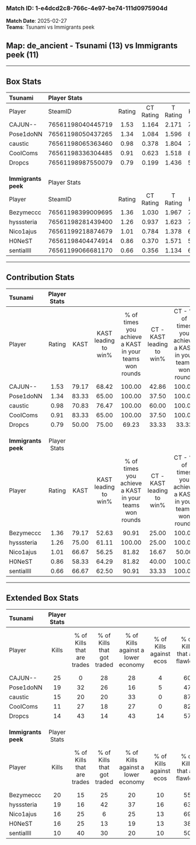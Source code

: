 ### Match ID: 1-e4dcd2c8-766c-4e97-be74-111d0975904d  
**Match Date**: 2025-02-27  
**Teams**: Tsunami vs Immigrants peek  

## **Map**: de_ancient - Tsunami (13) vs Immigrants peek (11)  
---  

## Box Stats  

| **Tsunami**         | Player Stats      |        |           |          |       |       |       |         |        |      |     |
| :- | :- | :-: | :-: | :-: | :-: | :-: | :-: | :-: | :-: | :-: | :-: |
| Player              | SteamID           | Rating | CT Rating | T Rating | KAST  |  ADR  | Kills | Assists | Deaths | K/D  | HS% |
| CAJUN--             | 76561198040445719 |  1.53  |   1.164   |  2.171   | 79.17 | 115.4 |  25   |    6    |   18   | 1.39 | 52  |
| Pose1doNN           | 76561198050437265 |  1.34  |   1.084   |  1.596   | 83.33 | 84.8  |  19   |    5    |   14   | 1.36 | 36  |
| caustic             | 76561198065363460 |  0.98  |   0.378   |  1.804   | 70.83 | 65.8  |  15   |    6    |   17   | 0.88 | 46  |
| CooIComs            | 76561198336304485 |  0.91  |   0.623   |  1.518   | 83.33 | 56.9  |  11   |    5    |   16   | 0.69 | 54  |
| Dropcs              | 76561198987550079 |  0.79  |   0.199   |  1.436   | 50.00 | 65.8  |  14   |    1    |   16   | 0.88 | 57  |
|                     |                   |        |           |          |       |       |       |         |        |      |     |
|                     |                   |        |           |          |       |       |       |         |        |      |     |
|                     |                   |        |           |          |       |       |       |         |        |      |     |
| **Immigrants peek** | Player Stats      |        |           |          |       |       |       |         |        |      |     |
| Player              | SteamID           | Rating | CT Rating | T Rating | KAST  |  ADR  | Kills | Assists | Deaths | K/D  | HS% |
| Bezymeccc           | 76561198399009695 |  1.36  |   1.030   |  1.967   | 79.17 | 98.1  |  20   |    9    |   16   | 1.25 | 65  |
| hysssteria          | 76561198281439400 |  1.26  |   0.937   |  1.623   | 75.00 | 93.5  |  19   |    5    |   16   | 1.19 | 63  |
| Nico1ajus           | 76561199218874679 |  1.01  |   0.784   |  1.378   | 66.67 | 61.3  |  16   |    1    |   14   | 1.14 | 37  |
| H0NeST              | 76561198404474914 |  0.86  |   0.370   |  1.571   | 58.33 | 67.3  |  16   |    6    |   20   | 0.80 | 50  |
| sentiallll          | 76561199066681170 |  0.66  |   0.356   |  1.134   | 66.67 | 42.3  |  10   |    3    |   18   | 0.56 | 40  |
---  

## Contribution Stats  

| **Tsunami**         | Player Stats |       |                      |                                                        |                           |                                                             |                          |                                                            |
| :- | :-: | :-: | :-: | :-: | :-: | :-: | :-: | :-: |
| Player              |    Rating    | KAST  | KAST leading to win% | % of times you achieve a KAST in your teams won rounds | CT - KAST leading to win% | CT - % of times you achieve a KAST in your teams won rounds | T - KAST leading to win% | T - % of times you achieve a KAST in your teams won rounds |
| CAJUN--             |     1.53     | 79.17 |        68.42         |                         100.00                         |           42.86           |                           100.00                            |          83.33           |                           100.00                           |
| Pose1doNN           |     1.34     | 83.33 |        65.00         |                         100.00                         |           37.50           |                           100.00                            |          83.33           |                           100.00                           |
| caustic             |     0.98     | 70.83 |        76.47         |                         100.00                         |           60.00           |                           100.00                            |          83.33           |                           100.00                           |
| CooIComs            |     0.91     | 83.33 |        65.00         |                         100.00                         |           37.50           |                           100.00                            |          83.33           |                           100.00                           |
| Dropcs              |     0.79     | 50.00 |        75.00         |                         69.23                          |           33.33           |                            33.33                            |          88.89           |                           80.00                            |
|                     |              |       |                      |                                                        |                           |                                                             |                          |                                                            |
|                     |              |       |                      |                                                        |                           |                                                             |                          |                                                            |
|                     |              |       |                      |                                                        |                           |                                                             |                          |                                                            |
| **Immigrants peek** | Player Stats |       |                      |                                                        |                           |                                                             |                          |                                                            |
| Player              |    Rating    | KAST  | KAST leading to win% | % of times you achieve a KAST in your teams won rounds | CT - KAST leading to win% | CT - % of times you achieve a KAST in your teams won rounds | T - KAST leading to win% | T - % of times you achieve a KAST in your teams won rounds |
| Bezymeccc           |     1.36     | 79.17 |        52.63         |                         90.91                          |           25.00           |                           100.00                            |          72.73           |                           88.89                            |
| hysssteria          |     1.26     | 75.00 |        61.11         |                         100.00                         |           25.00           |                           100.00                            |          90.00           |                           100.00                           |
| Nico1ajus           |     1.01     | 66.67 |        56.25         |                         81.82                          |           16.67           |                            50.00                            |          80.00           |                           88.89                            |
| H0NeST              |     0.86     | 58.33 |        64.29         |                         81.82                          |           40.00           |                           100.00                            |          77.78           |                           77.78                            |
| sentiallll          |     0.66     | 66.67 |        62.50         |                         90.91                          |           33.33           |                           100.00                            |          80.00           |                           88.89                            |
---  

## Extended Box Stats  

| **Tsunami**         | Player Stats |                            |                            |                                    |                         |                              |                                 |        |                             |                                     |                          |                               |                            |
| :- | :-: | :-: | :-: | :-: | :-: | :-: | :-: | :-: | :-: | :-: | :-: | :-: | :-: |
| Player              |    Kills     | % of Kills that are trades | % of Kills that got traded | % of Kills against a lower economy | % of Kills against ecos | % of Kills that are flawless | % of Kills that are close duels | Deaths | % of Deaths that get traded | % of Deaths against a lower economy | % of Deaths against ecos | % of Deaths that are flawless | % of Deaths that are close |
| CAJUN--             |      25      |             0              |             28             |                 28                 |            4            |              60              |               12                |   18   |             33              |                 11                  |            0             |              33               |             0              |
| Pose1doNN           |      19      |             32             |             26             |                 16                 |            5            |              47              |                5                |   14   |              0              |                 14                  |            0             |              64               |             0              |
| caustic             |      15      |             20             |             20             |                 33                 |            0            |              87              |                7                |   17   |             29              |                 24                  |            0             |              59               |             0              |
| CooIComs            |      11      |             27             |             18             |                 27                 |            0            |              82              |                0                |   16   |             44              |                 13                  |            0             |              63               |             6              |
| Dropcs              |      14      |             43             |             14             |                 43                 |           14            |              57              |                0                |   16   |              6              |                 13                  |            0             |              63               |             0              |
|                     |              |                            |                            |                                    |                         |                              |                                 |        |                             |                                     |                          |                               |                            |
|                     |              |                            |                            |                                    |                         |                              |                                 |        |                             |                                     |                          |                               |                            |
|                     |              |                            |                            |                                    |                         |                              |                                 |        |                             |                                     |                          |                               |                            |
| **Immigrants peek** | Player Stats |                            |                            |                                    |                         |                              |                                 |        |                             |                                     |                          |                               |                            |
| Player              |    Kills     | % of Kills that are trades | % of Kills that got traded | % of Kills against a lower economy | % of Kills against ecos | % of Kills that are flawless | % of Kills that are close duels | Deaths | % of Deaths that get traded | % of Deaths against a lower economy | % of Deaths against ecos | % of Deaths that are flawless | % of Deaths that are close |
| Bezymeccc           |      20      |             15             |             25             |                 20                 |           10            |              55              |                0                |   16   |             38              |                 13                  |            6             |              50               |             6              |
| hysssteria          |      19      |             16             |             42             |                 37                 |           16            |              63              |                0                |   16   |              6              |                  6                  |            0             |              56               |             13             |
| Nico1ajus           |      16      |             25             |             6              |                 25                 |           13            |              69              |                0                |   14   |             21              |                  0                  |            0             |              79               |             0              |
| H0NeST              |      16      |             25             |             13             |                 19                 |           13            |              38              |                6                |   20   |             25              |                 20                  |            10            |              75               |             5              |
| sentiallll          |      10      |             40             |             30             |                 20                 |           10            |              50              |                0                |   18   |             22              |                  6                  |            0             |              61               |             6              |
